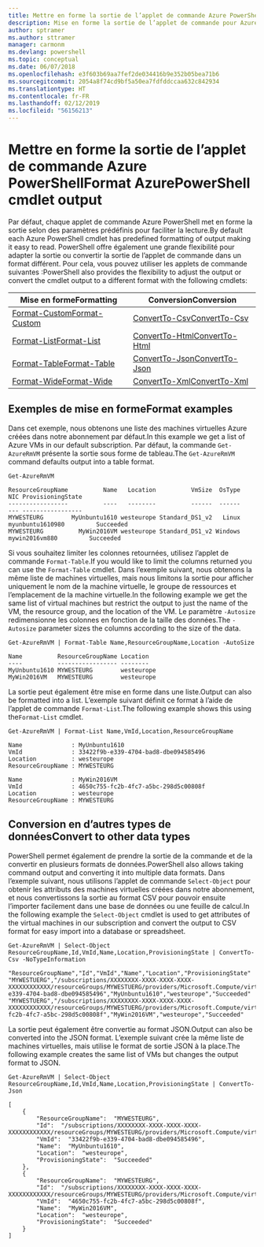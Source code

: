 ```yaml
---
title: Mettre en forme la sortie de l’applet de commande Azure PowerShell
description: Mise en forme la sortie de l’applet de commande pour Azure PowerShell.
author: sptramer
ms.author: sttramer
manager: carmonm
ms.devlang: powershell
ms.topic: conceptual
ms.date: 06/07/2018
ms.openlocfilehash: e3f603b69aa7fef2de034416b9e352b05bea71b6
ms.sourcegitcommit: 2054a8f74cd9bf5a50ea7fdfddccaa632c842934
ms.translationtype: HT
ms.contentlocale: fr-FR
ms.lasthandoff: 02/12/2019
ms.locfileid: "56156213"
---
```

# <a name="format-azurepowershell-cmdlet-output"></a><span data-ttu-id="56daf-103">Mettre en forme la sortie de l’applet de commande Azure PowerShell</span><span class="sxs-lookup"><span data-stu-id="56daf-103">Format AzurePowerShell cmdlet output</span></span>

<span data-ttu-id="56daf-104">Par défaut, chaque applet de commande Azure PowerShell met en forme la sortie selon des paramètres prédéfinis pour faciliter la lecture.</span><span class="sxs-lookup"><span data-stu-id="56daf-104">By default each Azure PowerShell cmdlet has predefined formatting of output making it easy to read.</span></span>  <span data-ttu-id="56daf-105">PowerShell offre également une grande flexibilité pour adapter la sortie ou convertir la sortie de l’applet de commande dans un format différent. Pour cela, vous pouvez utiliser les applets de commande suivantes :</span><span class="sxs-lookup"><span data-stu-id="56daf-105">PowerShell also provides the flexibility to adjust the output or convert the cmdlet output to a different format with the following cmdlets:</span></span>

| <span data-ttu-id="56daf-106">Mise en forme</span><span class="sxs-lookup"><span data-stu-id="56daf-106">Formatting</span></span>      | <span data-ttu-id="56daf-107">Conversion</span><span class="sxs-lookup"><span data-stu-id="56daf-107">Conversion</span></span>       |
|-----------------|------------------|
| [<span data-ttu-id="56daf-108">Format-Custom</span><span class="sxs-lookup"><span data-stu-id="56daf-108">Format-Custom</span></span>](/powershell/module/microsoft.powershell.utility/format-custom) | [<span data-ttu-id="56daf-109">ConvertTo-Csv</span><span class="sxs-lookup"><span data-stu-id="56daf-109">ConvertTo-Csv</span></span>](/powershell/module/microsoft.powershell.utility/convertto-csv)  |
| [<span data-ttu-id="56daf-110">Format-List</span><span class="sxs-lookup"><span data-stu-id="56daf-110">Format-List</span></span>](/powershell/module/microsoft.powershell.utility/format-list)   | [<span data-ttu-id="56daf-111">ConvertTo-Html</span><span class="sxs-lookup"><span data-stu-id="56daf-111">ConvertTo-Html</span></span>](/powershell/module/microsoft.powershell.utility/convertto-html) |
| [<span data-ttu-id="56daf-112">Format-Table</span><span class="sxs-lookup"><span data-stu-id="56daf-112">Format-Table</span></span>](/powershell/module/microsoft.powershell.utility/format-table)  | [<span data-ttu-id="56daf-113">ConvertTo-Json</span><span class="sxs-lookup"><span data-stu-id="56daf-113">ConvertTo-Json</span></span>](/powershell/module/microsoft.powershell.utility/convertto-json) |
| [<span data-ttu-id="56daf-114">Format-Wide</span><span class="sxs-lookup"><span data-stu-id="56daf-114">Format-Wide</span></span>](/powershell/module/microsoft.powershell.utility/format-wide)   | [<span data-ttu-id="56daf-115">ConvertTo-Xml</span><span class="sxs-lookup"><span data-stu-id="56daf-115">ConvertTo-Xml</span></span>](/powershell/module/microsoft.powershell.utility/convertto-xml)  |

## <a name="format-examples"></a><span data-ttu-id="56daf-116">Exemples de mise en forme</span><span class="sxs-lookup"><span data-stu-id="56daf-116">Format examples</span></span>

<span data-ttu-id="56daf-117">Dans cet exemple, nous obtenons une liste des machines virtuelles Azure créées dans notre abonnement par défaut.</span><span class="sxs-lookup"><span data-stu-id="56daf-117">In this example we get a list of Azure VMs in our default subscription.</span></span>  <span data-ttu-id="56daf-118">Par défaut, la commande `Get-AzureRmVM` présente la sortie sous forme de tableau.</span><span class="sxs-lookup"><span data-stu-id="56daf-118">The `Get-AzureRmVM` command defaults output into a table format.</span></span>

```azurepowershell-interactive
Get-AzureRmVM
```

```output
ResourceGroupName          Name   Location          VmSize  OsType              NIC ProvisioningState
-----------------          ----   --------          ------  ------              --- -----------------
MYWESTEURG        MyUnbuntu1610 westeurope Standard_DS1_v2   Linux myunbuntu1610980         Succeeded
MYWESTEURG          MyWin2016VM westeurope Standard_DS1_v2 Windows   mywin2016vm880         Succeeded
```

<span data-ttu-id="56daf-119">Si vous souhaitez limiter les colonnes retournées, utilisez l’applet de commande `Format-Table`.</span><span class="sxs-lookup"><span data-stu-id="56daf-119">If you would like to limit the columns returned you can use the `Format-Table` cmdlet.</span></span> <span data-ttu-id="56daf-120">Dans l’exemple suivant, nous obtenons la même liste de machines virtuelles, mais nous limitons la sortie pour afficher uniquement le nom de la machine virtuelle, le groupe de ressources et l’emplacement de la machine virtuelle.</span><span class="sxs-lookup"><span data-stu-id="56daf-120">In the following example we get the same list of virtual machines but restrict the output to just the name of the VM, the resource group, and the location of the VM.</span></span>  <span data-ttu-id="56daf-121">Le paramètre `-Autosize` redimensionne les colonnes en fonction de la taille des données.</span><span class="sxs-lookup"><span data-stu-id="56daf-121">The `-Autosize` parameter sizes the columns according to the size of the data.</span></span>

```azurepowershell-interactive
Get-AzureRmVM | Format-Table Name,ResourceGroupName,Location -AutoSize
```

```output
Name          ResourceGroupName Location
----          ----------------- --------
MyUnbuntu1610 MYWESTEURG        westeurope
MyWin2016VM   MYWESTEURG        westeurope
```

<span data-ttu-id="56daf-122">La sortie peut également être mise en forme dans une liste.</span><span class="sxs-lookup"><span data-stu-id="56daf-122">Output can also be formatted into a list.</span></span> <span data-ttu-id="56daf-123">L’exemple suivant définit ce format à l’aide de l’applet de commande `Format-List`.</span><span class="sxs-lookup"><span data-stu-id="56daf-123">The following example shows this using the`Format-List` cmdlet.</span></span>

```azurepowershell-interactive
Get-AzureRmVM | Format-List Name,VmId,Location,ResourceGroupName
```

```output
Name              : MyUnbuntu1610
VmId              : 33422f9b-e339-4704-bad8-dbe094585496
Location          : westeurope
ResourceGroupName : MYWESTEURG

Name              : MyWin2016VM
VmId              : 4650c755-fc2b-4fc7-a5bc-298d5c00808f
Location          : westeurope
ResourceGroupName : MYWESTEURG
```

## <a name="convert-to-other-data-types"></a><span data-ttu-id="56daf-124">Conversion en d’autres types de données</span><span class="sxs-lookup"><span data-stu-id="56daf-124">Convert to other data types</span></span>

<span data-ttu-id="56daf-125">PowerShell permet également de prendre la sortie de la commande et de la convertir en plusieurs formats de données.</span><span class="sxs-lookup"><span data-stu-id="56daf-125">PowerShell also allows taking command output and converting it into multiple data formats.</span></span> <span data-ttu-id="56daf-126">Dans l’exemple suivant, nous utilisons l’applet de commande `Select-Object` pour obtenir les attributs des machines virtuelles créées dans notre abonnement, et nous convertissons la sortie au format CSV pour pouvoir ensuite l’importer facilement dans une base de données ou une feuille de calcul.</span><span class="sxs-lookup"><span data-stu-id="56daf-126">In the following example the `Select-Object` cmdlet is used to get attributes of the virtual machines in our subscription and convert the output to CSV format for easy import into a database or spreadsheet.</span></span>

```azurepowershell-interactive
Get-AzureRmVM | Select-Object ResourceGroupName,Id,VmId,Name,Location,ProvisioningState | ConvertTo-Csv -NoTypeInformation
```

```output
"ResourceGroupName","Id","VmId","Name","Location","ProvisioningState"
"MYWESTUERG","/subscriptions/XXXXXXXX-XXXX-XXXX-XXXX-XXXXXXXXXXXX/resourceGroups/MYWESTUERG/providers/Microsoft.Compute/virtualMachines/MyUnbuntu1610","33422f9b-e339-4704-bad8-dbe094585496","MyUnbuntu1610","westeurope","Succeeded"
"MYWESTUERG","/subscriptions/XXXXXXXX-XXXX-XXXX-XXXX-XXXXXXXXXXXX/resourceGroups/MYWESTUERG/providers/Microsoft.Compute/virtualMachines/MyWin2016VM","4650c755-fc2b-4fc7-a5bc-298d5c00808f","MyWin2016VM","westeurope","Succeeded"
```

<span data-ttu-id="56daf-127">La sortie peut également être convertie au format JSON.</span><span class="sxs-lookup"><span data-stu-id="56daf-127">Output can also be converted into the JSON format.</span></span>  <span data-ttu-id="56daf-128">L’exemple suivant crée la même liste de machines virtuelles, mais utilise le format de sortie JSON à la place.</span><span class="sxs-lookup"><span data-stu-id="56daf-128">The following example creates the same list of VMs but changes the output format to JSON.</span></span>

```azurepowershell-interactive
Get-AzureRmVM | Select-Object ResourceGroupName,Id,VmId,Name,Location,ProvisioningState | ConvertTo-Json
```

```output
[
    {
        "ResourceGroupName":  "MYWESTEURG",
        "Id":  "/subscriptions/XXXXXXXX-XXXX-XXXX-XXXX-XXXXXXXXXXXX/resourceGroups/MYWESTEURG/providers/Microsoft.Compute/virtualMachines/MyUnbuntu1610",
        "VmId":  "33422f9b-e339-4704-bad8-dbe094585496",
        "Name":  "MyUnbuntu1610",
        "Location":  "westeurope",
        "ProvisioningState":  "Succeeded"
    },
    {
        "ResourceGroupName":  "MYWESTEURG",
        "Id":  "/subscriptions/XXXXXXXX-XXXX-XXXX-XXXX-XXXXXXXXXXXX/resourceGroups/MYWESTEURG/providers/Microsoft.Compute/virtualMachines/MyWin2016VM",
        "VmId":  "4650c755-fc2b-4fc7-a5bc-298d5c00808f",
        "Name":  "MyWin2016VM",
        "Location":  "westeurope",
        "ProvisioningState":  "Succeeded"
    }
]
```
